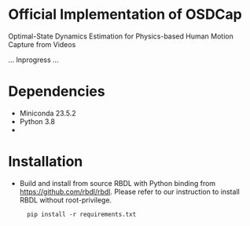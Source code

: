 # Official Implementation of OSDCap
Optimal-State Dynamics Estimation for Physics-based Human Motion Capture from Videos

... Inprogress ...

# Dependencies
- Miniconda 23.5.2
- Python 3.8
- 


# Installation

- Build and install from source RBDL with Python binding from https://github.com/rbdl/rbdl. Please refer to our instruction to install RBDL without root-privilege. 


        pip install -r requirements.txt
